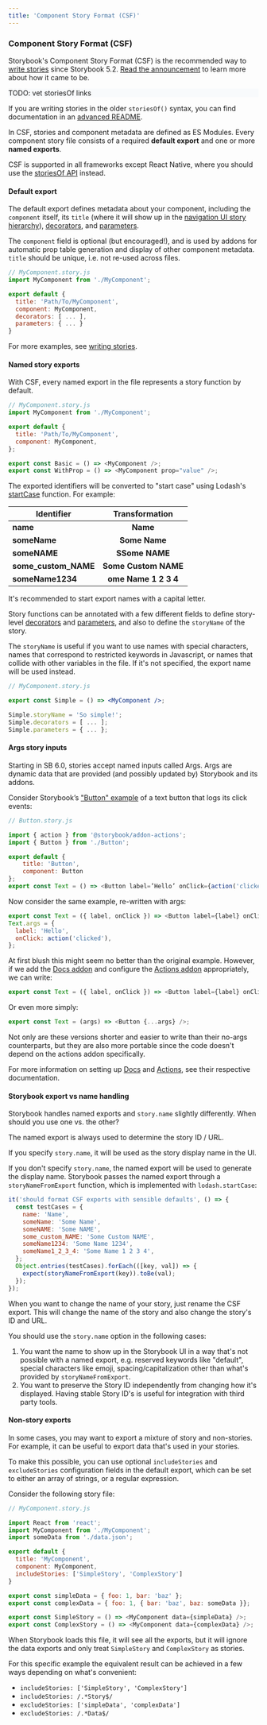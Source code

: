 ```yaml
---
title: 'Component Story Format (CSF)'
---
```


### Component Story Format (CSF)

Storybook's Component Story Format (CSF) is the recommended way to [write stories](../writing-stories/introduction.md) since Storybook 5.2. [Read the announcement](https://medium.com/storybookjs/component-story-format-66f4c32366df) to learn more about how it came to be.

<div style="background-color:#F8FAFC">
TODO: vet storiesOf links
</div>

<div class="aside">

If you are writing stories in the older `storiesOf()` syntax, you can find documentation in an [advanced README](../../lib/core/ADVANCED.md).

</div>

In CSF, stories and component metadata are defined as ES Modules. Every component story file consists of a required **default export** and one or more **named exports**.

CSF is supported in all frameworks except React Native, where you should use the [storiesOf API](./storiesof.md) instead.

#### Default export

The default export defines metadata about your component, including the `component` itself, its `title` (where it will show up in the [navigation UI story hierarchy](../writing-stories/docs/writing-stories/naming-components-and-hierarchy.md#sorting-stories)), [decorators](../writing-stories/decorators.md), and [parameters](../writing-stories/parameters.md).

The `component` field is optional (but encouraged!), and is used by addons for automatic prop table generation and display of other component metadata. `title` should be unique, i.e. not re-used across files.

```js
// MyComponent.story.js
import MyComponent from './MyComponent';

export default {
  title: 'Path/To/MyComponent',
  component: MyComponent,
  decorators: [ ... ],
  parameters: { ... }
}
```

For more examples, see [writing stories](../writing-stories/introduction.md).

#### Named story exports

With CSF, every named export in the file represents a story function by default.

```js
// MyComponent.story.js
import MyComponent from './MyComponent';

export default {
  title: 'Path/To/MyComponent',
  component: MyComponent,
};

export const Basic = () => <MyComponent />;
export const WithProp = () => <MyComponent prop="value" />;
```

The exported identifiers will be converted to "start case" using Lodash's [startCase](https://lodash.com/docs/#startCase) function. For example:

| Identifier           |    Transformation    |
| -------------------- | :------------------: |
| **name**             |       **Name**       |
| **someName**         |    **Some Name**     |
| **someNAME**         |    **SSome NAME**    |
| **some_custom_NAME** | **Some Custom NAME** |
| **someName1234**     | **ome Name 1 2 3 4** |

It's recommended to start export names with a capital letter.

Story functions can be annotated with a few different fields to define story-level [decorators](../writing-stories/decorators.md) and [parameters](../writing-stories/parameters.md), and also to define the `storyName` of the story.

The `storyName` is useful if you want to use names with special characters, names that correspond to restricted keywords in Javascript, or names that collide with other variables in the file. If it's not specified, the export name will be used instead.

```jsx
// MyComponent.story.js

export const Simple = () => <MyComponent />;

Simple.storyName = 'So simple!';
Simple.decorators = [ ... ];
Simple.parameters = { ... };
```

#### Args story inputs

Starting in SB 6.0, stories accept named inputs called Args. Args are dynamic data that are provided (and possibly updated by) Storybook and its addons.

Consider Storybook’s ["Button" example](../writing-stories/introduction.md#defining-stories) of a text button that logs its click events:

```js
// Button.story.js

import { action } from '@storybook/addon-actions';
import { Button } from './Button';

export default {
    title: 'Button',
    component: Button
};
export const Text = () => <Button label=’Hello’ onClick={action('clicked')} />;
```

Now consider the same example, re-written with args:

```js
export const Text = ({ label, onClick }) => <Button label={label} onClick={onClick} />;
Text.args = {
  label: 'Hello',
  onClick: action('clicked'),
};
```

At first blush this might seem no better than the original example. However, if we add the [Docs addon](https://github.com/storybookjs/storybook/tree/master/addons/docs) and configure the [Actions addon](https://github.com/storybookjs/storybook/tree/master/addons/actions) appropriately, we can write:

```js
export const Text = ({ label, onClick }) => <Button label={label} onClick={onClick} />;
```

Or even more simply:

```js
export const Text = (args) => <Button {...args} />;
```

Not only are these versions shorter and easier to write than their no-args counterparts, but they are also more portable since the code doesn't depend on the actions addon specifically.

For more information on setting up [Docs](../writing-docs/introduction.md) and [Actions](../essentials/actions.md), see their respective documentation.

#### Storybook export vs name handling

Storybook handles named exports and `story.name` slightly differently. When should you use one vs. the other?

The named export is always used to determine the story ID / URL.

If you specify `story.name`, it will be used as the story display name in the UI.

If you don't specify `story.name`, the named export will be used to generate the display name. Storybook passes the named export through a `storyNameFromExport` function, which is implemented with `lodash.startCase`:

```js
it('should format CSF exports with sensible defaults', () => {
  const testCases = {
    name: 'Name',
    someName: 'Some Name',
    someNAME: 'Some NAME',
    some_custom_NAME: 'Some Custom NAME',
    someName1234: 'Some Name 1234',
    someName1_2_3_4: 'Some Name 1 2 3 4',
  };
  Object.entries(testCases).forEach(([key, val]) => {
    expect(storyNameFromExport(key)).toBe(val);
  });
});
```

When you want to change the name of your story, just rename the CSF export. This will change the name of the story and also change the story's ID and URL.

You should use the `story.name` option in the following cases:

1. You want the name to show up in the Storybook UI in a way that's not possible with a named export, e.g. reserved keywords like "default", special characters like emoji, spacing/capitalization other than what's provided by `storyNameFromExport`.
2. You want to preserve the Story ID independently from changing how it's displayed. Having stable Story ID's is useful for integration with third party tools.

#### Non-story exports

In some cases, you may want to export a mixture of story and non-stories. For example, it can be useful to export data that's used in your stories.

To make this possible, you can use optional `includeStories` and `excludeStories` configuration fields in the default export, which can be set to either an array of strings, or a regular expression.

Consider the following story file:

```js
// MyComponent.story.js

import React from 'react';
import MyComponent from './MyComponent';
import someData from './data.json';

export default {
  title: 'MyComponent',
  component: MyComponent,
  includeStories: ['SimpleStory', 'ComplexStory']
}

export const simpleData = { foo: 1, bar: 'baz' };
export const complexData = { foo: 1, { bar: 'baz', baz: someData }};

export const SimpleStory = () => <MyComponent data={simpleData} />;
export const ComplexStory = () => <MyComponent data={complexData} />;
```

When Storybook loads this file, it will see all the exports, but it will ignore the data exports and only treat `SimpleStory` and `ComplexStory` as stories.

For this specific example the equivalent result can be achieved in a few ways depending on what's convenient:

- `includeStories: ['SimpleStory', 'ComplexStory']`
- `includeStories: /.*Story$/`
- `excludeStories: ['simpleData', 'complexData']`
- `excludeStories: /.*Data$/`
